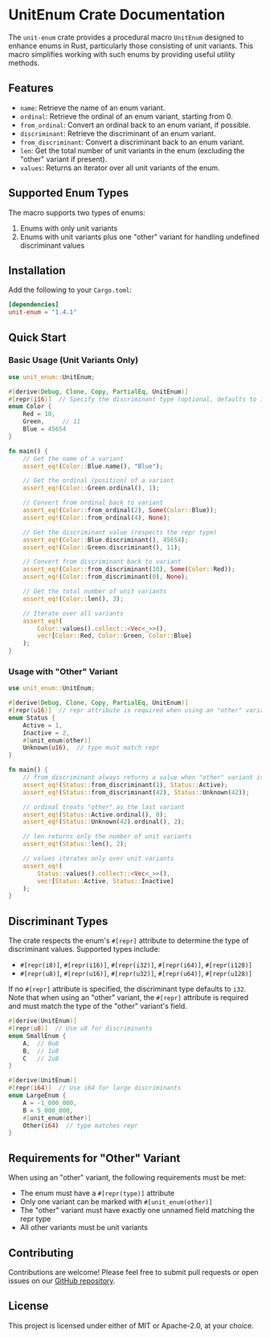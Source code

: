 # UnitEnum Crate Documentation

The `unit-enum` crate provides a procedural macro `UnitEnum` designed to enhance enums in Rust, particularly those
consisting of unit variants. This macro simplifies working with such enums by providing useful utility methods.

## Features

- `name`: Retrieve the name of an enum variant.
- `ordinal`: Retrieve the ordinal of an enum variant, starting from 0.
- `from_ordinal`: Convert an ordinal back to an enum variant, if possible.
- `discriminant`: Retrieve the discriminant of an enum variant.
- `from_discriminant`: Convert a discriminant back to an enum variant.
- `len`: Get the total number of unit variants in the enum (excluding the "other" variant if present).
- `values`: Returns an iterator over all unit variants of the enum.

## Supported Enum Types

The macro supports two types of enums:
1. Enums with only unit variants
2. Enums with unit variants plus one "other" variant for handling undefined discriminant values

## Installation

Add the following to your `Cargo.toml`:

```toml
[dependencies]
unit-enum = "1.4.1"
```

## Quick Start

### Basic Usage (Unit Variants Only)

```rust
use unit_enum::UnitEnum;

#[derive(Debug, Clone, Copy, PartialEq, UnitEnum)]
#[repr(i16)]  // Specify the discriminant type (optional, defaults to i32)
enum Color {
    Red = 10,
    Green,     // 11
    Blue = 45654
}

fn main() {
    // Get the name of a variant
    assert_eq!(Color::Blue.name(), "Blue");

    // Get the ordinal (position) of a variant
    assert_eq!(Color::Green.ordinal(), 1);

    // Convert from ordinal back to variant
    assert_eq!(Color::from_ordinal(2), Some(Color::Blue));
    assert_eq!(Color::from_ordinal(4), None);

    // Get the discriminant value (respects the repr type)
    assert_eq!(Color::Blue.discriminant(), 45654);
    assert_eq!(Color::Green.discriminant(), 11);

    // Convert from discriminant back to variant
    assert_eq!(Color::from_discriminant(10), Some(Color::Red));
    assert_eq!(Color::from_discriminant(0), None);

    // Get the total number of unit variants
    assert_eq!(Color::len(), 3);

    // Iterate over all variants
    assert_eq!(
        Color::values().collect::<Vec<_>>(),
        vec![Color::Red, Color::Green, Color::Blue]
    );
}
```

### Usage with "Other" Variant

```rust
use unit_enum::UnitEnum;

#[derive(Debug, Clone, Copy, PartialEq, UnitEnum)]
#[repr(u16)]  // repr attribute is required when using an "other" variant
enum Status {
    Active = 1,
    Inactive = 2,
    #[unit_enum(other)]
    Unknown(u16),  // type must match repr
}

fn main() {
    // from_discriminant always returns a value when "other" variant is present
    assert_eq!(Status::from_discriminant(1), Status::Active);
    assert_eq!(Status::from_discriminant(42), Status::Unknown(42));

    // ordinal treats "other" as the last variant
    assert_eq!(Status::Active.ordinal(), 0);
    assert_eq!(Status::Unknown(42).ordinal(), 2);

    // len returns only the number of unit variants
    assert_eq!(Status::len(), 2);

    // values iterates only over unit variants
    assert_eq!(
        Status::values().collect::<Vec<_>>(),
        vec![Status::Active, Status::Inactive]
    );
}
```

## Discriminant Types

The crate respects the enum's `#[repr]` attribute to determine the type of discriminant values. Supported types include:
- `#[repr(i8)]`, `#[repr(i16)]`, `#[repr(i32)]`, `#[repr(i64)]`, `#[repr(i128)]`
- `#[repr(u8)]`, `#[repr(u16)]`, `#[repr(u32)]`, `#[repr(u64)]`, `#[repr(u128)]`

If no `#[repr]` attribute is specified, the discriminant type defaults to `i32`. Note that when using an "other" variant, the `#[repr]` attribute is required and must match the type of the "other" variant's field.

```rust
#[derive(UnitEnum)]
#[repr(u8)]  // Use u8 for discriminants
enum SmallEnum {
    A,  // 0u8
    B,  // 1u8
    C   // 2u8
}

#[derive(UnitEnum)]
#[repr(i64)]  // Use i64 for large discriminants
enum LargeEnum {
    A = -1_000_000,
    B = 5_000_000,
    #[unit_enum(other)]
    Other(i64)  // type matches repr
}
```

## Requirements for "Other" Variant

When using an "other" variant, the following requirements must be met:
- The enum must have a `#[repr(type)]` attribute
- Only one variant can be marked with `#[unit_enum(other)]`
- The "other" variant must have exactly one unnamed field matching the repr type
- All other variants must be unit variants

## Contributing

Contributions are welcome! Please feel free to submit pull requests or open issues on our [GitHub repository](https://github.com/tylium/unit-enum).

## License

This project is licensed under either of MIT or Apache-2.0, at your choice.